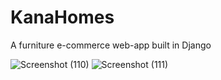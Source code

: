 # KanaHomes
A furniture e-commerce web-app built in Django


![Screenshot (110)](https://github.com/Marx-wrld/KanaHomes/assets/105711066/e4295db9-07ec-4441-a916-109fb507a482)
![Screenshot (111)](https://github.com/Marx-wrld/KanaHomes/assets/105711066/d4ddd713-b3d8-4ab1-a740-cd94c9a1f055)
